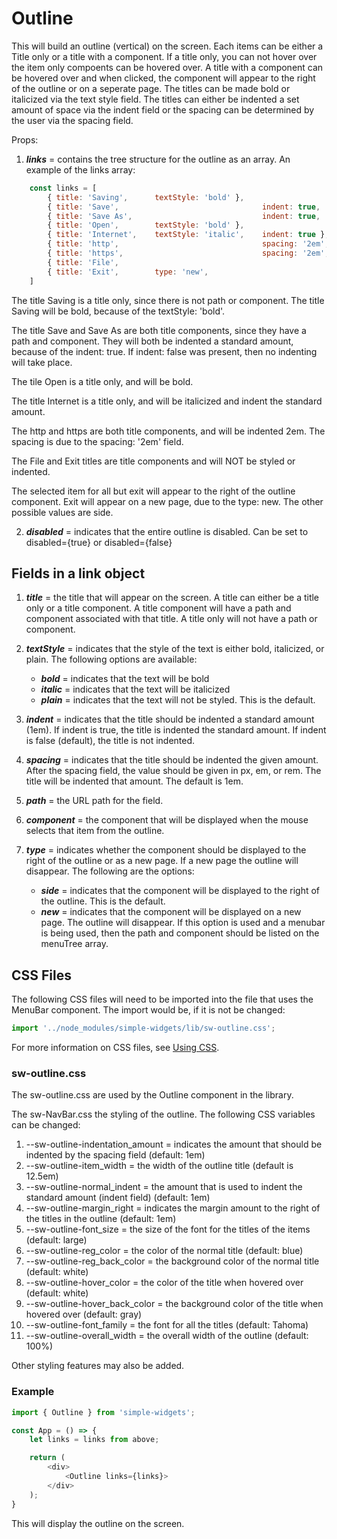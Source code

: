 # Outline

This will build an outline (vertical) on the screen.  Each items can be either a Title only or a title with a component.  If a title only, you can not hover over the item only compoents can be hovered over.  A title with a component can be hovered over and when clicked, the component will appear to the right of the outline or on a seperate page.  The titles can be made bold or italicized via the text style field.  The titles can either be indented a set amount of space via the indent field or the spacing can be determined by the user via the spacing field.  

Props:

1.  ***links*** = contains the tree structure for the outline as an array.  An example of the links array:
```js
    const links = [
        { title: 'Saving',      textStyle: 'bold' },
        { title: 'Save',                                indent: true,   path: '/save',      component: () => <Save></Save> },
        { title: 'Save As',                             indent: true,   path: '/saveas',    component: () => <SaveAs></SaveAs> },
        { title: 'Open',        textStyle: 'bold' },
        { title: 'Internet',    textStyle: 'italic',    indent: true },
        { title: 'http',                                spacing: '2em', path: '/insecure',  component: () => <Http></Http> },
        { title: 'https',                               spacing: '2em', path: '/secure',    component: () => <Https></Https> },
        { title: 'File',                                                path: '/file',      component: () => <File></File> }
        { title: 'Exit',        type: 'new',                            path: '/exit',      component: () => <Exit></Exit> },
    ]
```
The title Saving is a title only, since there is not path or component.  The title Saving will be bold, because of the textStyle: 'bold'.

The title Save and Save As are both title components, since they have a path and component.  They will both be indented a standard amount, because of the indent: true.  If indent: false was present, then no indenting will take place.

The tile Open is a title only, and will be bold.

The title Internet is a title only, and will be italicized and indent the standard amount.

The http and https are both title components, and will be indented 2em.  The spacing is due to the spacing: '2em' field.

The File and Exit titles are title components and will NOT be styled or indented.

The selected item for all but exit will appear to the right of the outline component.  Exit will appear on a new page, due to the type: new.  The other possible values are side.

2. ***disabled*** = indicates that the entire outline is disabled.  Can be set to disabled={true} or disabled={false}


## Fields in a link object

1. ***title*** = the title that will appear on the screen.  A title can either be a title only or a title component.  A title component will have a path and component associated with that title.  A title only will not have a path or component.

2. ***textStyle*** = indicates that the style of the text is either bold, italicized, or plain.  The following options are available:
    - ***bold*** = indicates that the text will be bold
    - ***italic*** = indicates that the text will be italicized
    - ***plain*** = indicates that the text will not be styled.  This is the default.

3. ***indent*** = indicates that the title should be indented a standard amount (1em).  If indent is true, the title is indented the standard amount.  If indent is false (default), the title is not indented.

4. ***spacing*** = indicates that the title should be indented the given amount.  After the spacing field, the value should be given in px, em, or rem.  The title will be indented that amount.  The default is 1em.

5. ***path*** = the URL path for the field.

6. ***component*** = the component that will be displayed when the mouse selects that item from the outline.

7. ***type*** = indicates whether the component should be displayed to the right of the outline or as a new page.  If a new page the outline will disappear.  The following are the options:
    - ***side*** = indicates that the component will be displayed to the right of the outline.  This is the default.
    - ***new*** = indicates that the component will be displayed on a new page.  The outline will disappear.  If this option is used and a menubar is being used, then the path and component should be listed on the menuTree array.



## CSS Files

The following CSS files will need to be imported into the file that uses the MenuBar component.  The import would be, if it is not be changed:

```javascript
import '../node_modules/simple-widgets/lib/sw-outline.css';
```

For more information on CSS files, see [Using CSS](./UsingCSS.md).


### sw-outline.css

The sw-outline.css are used by the Outline component in the library.  

The sw-NavBar.css the styling of the outline.  The following CSS variables can be changed:

1. --sw-outline-indentation_amount = indicates the amount that should be indented by the spacing field (default: 1em)
2. --sw-outline-item_width = the width of the outline title (default is 12.5em)
3. --sw-outline-normal_indent = the amount that is used to indent the standard amount (indent field) (default: 1em)
4. --sw-outline-margin_right = indicates the margin amount to the right of the titles in the outline (default: 1em)
5. --sw-outline-font_size = the size of the font for the titles of the items (default: large)
6. --sw-outline-reg_color = the color of the normal title (default: blue)
7. --sw-outline-reg_back_color = the background color of the normal title (default: white)
8. --sw-outline-hover_color = the color of the title when hovered over (default: white)
9. --sw-outline-hover_back_color = the background color of the title when hovered over (default: gray)
10. --sw-outline-font_family = the font for all the titles (default: Tahoma)
11. --sw-outline-overall_width = the overall width of the outline (default: 100%)

Other styling features may also be added.

### Example

```js
import { Outline } from 'simple-widgets';

const App = () => {
    let links = links from above;

    return (
        <div>
            <Outline links={links}>
        </div>
    );
}

```

This will display the outline on the screen.

